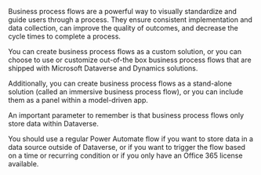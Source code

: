 Business process flows are a powerful way to visually standardize
and guide users through a process. They ensure consistent implementation
and data collection, can improve the quality of outcomes, and
decrease the cycle times to complete a process.

You can create business process flows as a custom solution, or you can 
choose to use or customize out-of-the box business process
flows that are shipped with Microsoft Dataverse and Dynamics solutions.

Additionally, you can create business process flows as a stand-alone solution
(called an immersive business process flow), or you can include them as a panel within a model-driven app.

An important parameter to remember is that business process flows only store data within Dataverse.

You should use a regular Power Automate flow if you want to store data in a data source outside of Dataverse, or if you want
to trigger the flow based on a time or recurring condition or if you only have an Office 365 license available.
